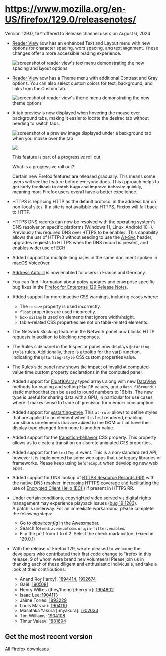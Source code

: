 # https://www.mozilla.org/en-US/firefox/129.0/releasenotes/

Version 129.0, first offered to Release channel users on August 6, 2024

*   [Reader View](https://support.mozilla.org/kb/firefox-reader-view-clutter-free-web-pages) now has an enhanced Text and Layout menu with new options for character spacing, word spacing, and text alignment. These changes offer a more accessible reading experience.
    
    ![screenshot of reader view's text menu demonstrating the new spacing and layout options](https://www.mozilla.org/media/img/firefox/releasenotes/note-images/129_reader_view_text.png)
    
*   [Reader View](https://support.mozilla.org/kb/firefox-reader-view-clutter-free-web-pages) now has a Theme menu with additional Contrast and Gray options. You can also select custom colors for text, background, and links from the Custom tab.
    
    ![screenshot of reader view's theme menu demonstrating the new theme options](https://www.mozilla.org/media/img/firefox/releasenotes/note-images/129_reader_view_theme.png)
    
*   A tab preview is now displayed when hovering the mouse over background tabs, making it easier to locate the desired tab without needing to switch tabs.
    
    ![screenshot of a preview image displayed under a background tab when you mouse over the tab](https://www.mozilla.org/media/img/firefox/releasenotes/note-images/129_tab_preview.png)
    
    ![](https://www.firefox.com/media/img/firefox/releasenotes/progressive.c155af30a9cf.svg)
    
    This feature is part of a progressive roll out.
    
    What is a progressive roll out?
    
    Certain new Firefox features are released gradually. This means some users will see the feature before everyone does. This approach helps to get early feedback to catch bugs and improve behavior quickly, meaning more Firefox users overall have a better experience.
    
*   HTTPS is replacing HTTP as the default protocol in the address bar on non-local sites. If a site is not available via HTTPS, Firefox will fall back to HTTP.
    
*   HTTPS DNS records can now be resolved with the operating system's DNS resolver on specific platforms (Windows 11, Linux, Android 10+). Previously this required [DNS over HTTPS](https://support.mozilla.org/kb/firefox-dns-over-https) to be enabled. This capability allows the use of HTTP/3 without needing to use the [Alt-Svc](https://developer.mozilla.org/docs/Web/HTTP/Headers/Alt-Svc) header, upgrades requests to HTTPS when the DNS record is present, and enables wider use of [ECH](https://support.mozilla.org/kb/faq-encrypted-client-hello).
    
*   Added support for multiple languages in the same document spoken in macOS VoiceOver.
    
*   [Address Autofill](https://support.mozilla.org/kb/automatically-fill-your-address-web-forms) is now enabled for users in France and Germany.
    

*   You can find information about policy updates and enterprise specific bug fixes in the [Firefox for Enterprise 129 Release Notes](https://support.mozilla.org/kb/firefox-enterprise-129-release-notes).
    

*   Added support for more inactive CSS warnings, including cases where:
    
    *   The `resize` property is used incorrectly.
    *   `float` properties are used incorrectly.
    *   `box-sizing` is used on elements that ignore width/height.
    *   table-related CSS properties are not on table-related elements.
    
*   The Network Blocking feature in the Network panel now blocks HTTP requests in addition to blocking responses.
    
*   The Rules side panel in the Inspector panel now displays `@starting-style` rules. Additionally, there is a tooltip for the var() function, indicating the `@starting-style` CSS custom properties value.
    
*   The Rules side panel now shows the impact of invalid at computed-value time custom property declarations in the computed panel.
    

*   Added support for [Float16Array](https://developer.mozilla.org/en-US/docs/Web/JavaScript/Reference/Global_Objects/Float16Array) typed arrays along with new [DataView](https://developer.mozilla.org/en-US/docs/Web/JavaScript/Reference/Global_Objects/DataView) methods for reading and setting Float16 values, and a `Math.f16round()` static method that can be used to round numbers to 16 bits. The new type is useful for sharing data with a GPU, in particular for use cases where it makes sense to trade off precision for memory consumption.
    
*   Added support for [@starting-style](https://developer.mozilla.org/en-US/docs/Web/CSS/@starting-style). This `at-rule` allows to define styles that are applied to an element when it is first rendered, enabling transitions on elements that are added to the DOM or that have their display type changed from none to another value.
    
*   Added support for the [transition-behavior](https://developer.mozilla.org/en-US/docs/Web/CSS/transition-behavior) CSS property. This property allows us to create a transition on discrete animated CSS properties.
    
*   Added support for the `textInput` event. This is a non-standardized API, however it is implemented by some web apps that use legacy libraries or frameworks. Please keep using `beforeinput` when developing new web apps.
    
*   Added support for DNS lookup of [HTTPS Resource Records (RR)](https://datatracker.ietf.org/doc/rfc9460/) with the native DNS resolver, increasing HTTPS coverage and facilitating the use of [Encrypted Client Hello (ECH)](https://datatracker.ietf.org/doc/draft-ietf-tls-esni/) if present in HTTPS RR.
    

*   Under certain conditions, copyrighted video served via digital rights management may experience playback issues ([bug 1911283](https://bugzilla.mozilla.org/show_bug.cgi?id=1911283)).  
    A patch is underway. For an immediate workaround, please complete the following steps:
    
    *   Go to _about:config_ in the Awesomebar.
    *   Search for `media.eme.mfcdm.origin-filter.enabled`.
    *   Flip the pref from `1` to `0`.2.  Select the check mark button. (Fixed in 129.0.1)
    

*   With the release of Firefox 129, we are pleased to welcome the developers who contributed their first code change to Firefox in this release, 9 of whom were brand new volunteers! Please join us in thanking each of these diligent and enthusiastic individuals, and take a look at their contributions:
    
    *   Anand Roy \[:aroy\]: [1894414](https://bugzilla.mozilla.org/1894414), [1902674](https://bugzilla.mozilla.org/1902674)
    *   Gaël: [1905081](https://bugzilla.mozilla.org/1905081)
    *   Henry Wilkes (they/them) \[:henry-x\]: [1904802](https://bugzilla.mozilla.org/1904802)
    *   Isaac Lee: [1904113](https://bugzilla.mozilla.org/1904113)
    *   Jaime Torres: [1893229](https://bugzilla.mozilla.org/1893229)
    *   Louis Mascari: [1904110](https://bugzilla.mozilla.org/1904110)
    *   Masataka Yakura \[:myakura\]: [1902633](https://bugzilla.mozilla.org/1902633)
    *   Tim Williams: [1904108](https://bugzilla.mozilla.org/1904108)
    *   Timur Valeev: [1881694](https://bugzilla.mozilla.org/1881694)
    

## Get the most recent version

[All Firefox downloads](https://www.mozilla.org/en-US/download/all/desktop-release/)
